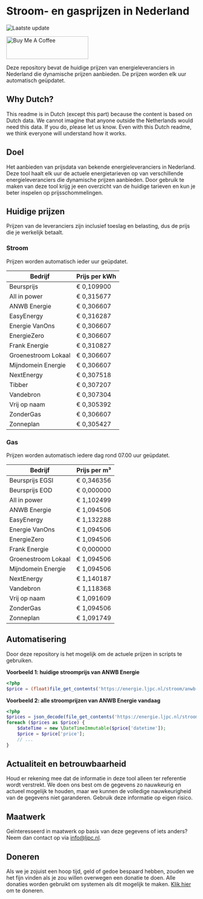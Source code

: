# Stroom- en gasprijzen in Nederland

![Laatste update](https://img.shields.io/badge/laatste%20update-2023--09--17%2017%3A00%20CET-brightgreen)

<a href="https://www.buymeacoffee.com/Lars-" target="_blank"><img src="https://cdn.buymeacoffee.com/buttons/v2/default-orange.png" alt="Buy Me A Coffee" height="60" style="height: 60px !important;width: 217px !important;" ></a>

Deze repository bevat de huidige prijzen van energieleveranciers in Nederland die dynamische prijzen aanbieden. De prijzen worden elk uur automatisch geüpdatet.

## Why Dutch?

This readme is in Dutch (except this part) because the content is based on Dutch data. We cannot imagine that anyone outside the Netherlands would need this data. If you do, please let us know. Even with this Dutch readme, we think
everyone will understand how it works.

## Doel

Het aanbieden van prijsdata van bekende energieleveranciers in Nederland. Deze tool haalt elk uur de actuele energietarieven op van verschillende energieleveranciers die dynamische prijzen aanbieden. Door gebruik te maken van deze tool
krijg je een overzicht van de huidige tarieven en kun je beter inspelen op prijsschommelingen.

## Huidige prijzen

Prijzen van de leveranciers zijn inclusief toeslag en belasting, dus de prijs die je werkelijk betaalt.

### Stroom

Prijzen worden automatisch ieder uur geüpdatet.

 Bedrijf | Prijs per kWh 
---------|---------------
Beursprijs | € 0,109900
All in power | € 0,315677
ANWB Energie | € 0,306607
EasyEnergy | € 0,316287
Energie VanOns | € 0,306607
EnergieZero | € 0,306607
Frank Energie | € 0,310827
Groenestroom Lokaal | € 0,306607
Mijndomein Energie | € 0,306607
NextEnergy | € 0,307518
Tibber | € 0,307207
Vandebron | € 0,307304
Vrij op naam | € 0,305392
ZonderGas | € 0,306607
Zonneplan | € 0,305427


### Gas

Prijzen worden automatisch iedere dag rond 07.00 uur geüpdatet.

 Bedrijf | Prijs per m³ 
---------|--------------
Beursprijs EGSI | € 0,346356
Beursprijs EOD | € 0,000000
All in power | € 1,102499
ANWB Energie | € 1,094506
EasyEnergy | € 1,132288
Energie VanOns | € 1,094506
EnergieZero | € 1,094506
Frank Energie | € 0,000000
Groenestroom Lokaal | € 1,094506
Mijndomein Energie | € 1,094506
NextEnergy | € 1,140187
Vandebron | € 1,118368
Vrij op naam | € 1,091609
ZonderGas | € 1,094506
Zonneplan | € 1,091749


## Automatisering

Door deze repository is het mogelijk om de actuele prijzen in scripts te gebruiken.

**Voorbeeld 1: huidige stroomprijs van ANWB Energie**

```php
<?php
$price = (float)file_get_contents('https://energie.ljpc.nl/stroom/anwb-energie-nu.txt');

```

**Voorbeeld 2: alle stroomprijzen van ANWB Energie vandaag**

```php
<?php
$prices = json_decode(file_get_contents('https://energie.ljpc.nl/stroom/all-in-power-vandaag.json'),true);
foreach ($prices as $price) {
    $dateTime = new \DateTimeImmutable($price['datetime']);
    $price = $price['price'];
    // ...
}
```

## Actualiteit en betrouwbaarheid

Houd er rekening mee dat de informatie in deze tool alleen ter referentie wordt verstrekt. We doen ons best om de gegevens zo nauwkeurig en actueel mogelijk te houden, maar we kunnen de volledige nauwkeurigheid van de gegevens niet
garanderen. Gebruik deze informatie op eigen risico.

## Maatwerk

Geïnteresseerd in maatwerk op basis van deze gegevens of iets anders? Neem dan contact op
via [info@ljpc.nl](mailto:info@ljpc.nl?subject=Energie%20prijzen).

## Doneren

Als we je zojuist een hoop tijd, geld of gedoe bespaard hebben, zouden we het fijn vinden als je zou willen overwegen een
donatie te doen. Alle donaties worden gebruikt om systemen als dit mogelijk te
maken. [Klik hier](https://www.buymeacoffee.com/Lars-) om te doneren.
